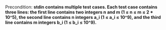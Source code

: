 Precondition: **stdin contains multiple test cases. Each test case contains three lines: the first line contains two integers n and m (1 ≤ n ≤ m ≤ 2 * 10^5), the second line contains n integers a_i (1 ≤ a_i ≤ 10^9), and the third line contains m integers b_i (1 ≤ b_i ≤ 10^9).**